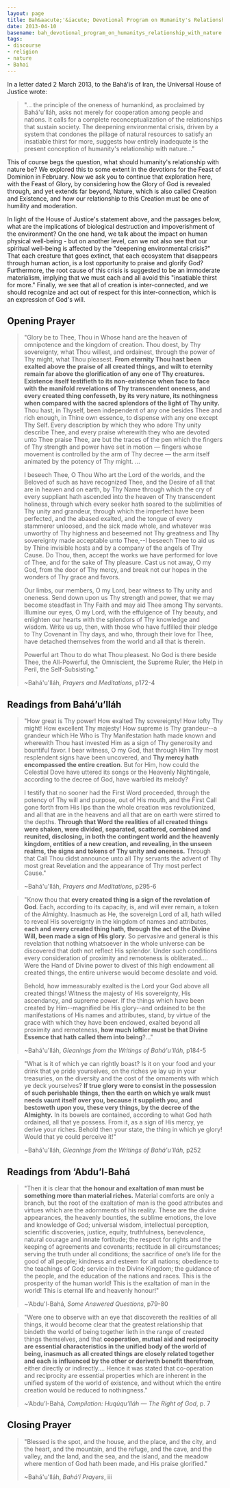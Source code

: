 ```yaml
---
layout: page
title: Bah&aacute;'&iacute;­ Devotional Program on Humanity's Relationship with Nature
date: 2013-04-10
basename: bah_devotional_program_on_humanitys_relationship_with_nature
tags:
- discourse
- religion
- nature
- Bahai
---
```


In a letter dated 2 March 2013, to the Bah&aacute;'&iacute;s of Iran, the
Universal House of Justice wrote:

> "&hellip; the principle of the oneness of humankind, as proclaimed by
> Bah&aacute;'u'll&aacute;h, asks not merely for cooperation among people and
> nations. It calls for a complete reconceptualization of the relationships that
> sustain society. The deepening environmental crisis, driven by a system that
> condones the pillage of natural resources to satisfy an insatiable thirst for
> more, suggests how entirely inadequate is the present conception of humanity's
> relationship with nature&hellip;"

This of course begs the question, what should humanity's relationship with
nature be? We explored this to some extent in the devotions for the Feast of
Dominion in February. Now we ask you to continue that exploration here, with the
Feast of Glory, by considering how the Glory of God is revealed through, and yet
extends far beyond, Nature, which is also called Creation and Existence, and how
our relationship to this Creation must be one of humility and moderation.

<!--more-->

In light of the House of Justice's statement above, and the passages below, what
are the implications of biological destruction and impoverishment of the
environment? On the one hand, we talk about the impact on human physical
well-being - but on another level, can we not also see that our spiritual
well-being is affected by the "deepening environmental crisis?" That each
creature that goes extinct, that each ecosystem that disappears through human
action, is a lost opportunity to praise and glorify God? Furthermore, the root
cause of this crisis is suggested to be an immoderate materialism, implying that
we must each and all avoid this "insatiable thirst for more." Finally, we see
that all of creation is inter-connected, and we should recognize and act out of
respect for this inter-connection, which is an expression of God's will.

## Opening Prayer

> "Glory be to Thee, Thou in Whose hand are the heaven of omnipotence and the
> kingdom of creation. Thou doest, by Thy sovereignty, what Thou willest, and
> ordainest, through the power of Thy might, what Thou pleasest. **From eternity
> Thou hast been exalted above the praise of all created things, and wilt to
> eternity remain far above the glorification of any one of Thy creatures.
> Existence itself testifieth to its non-existence when face to face with the
> manifold revelations of Thy transcendent oneness, and every created thing
> confesseth, by its very nature, its nothingness when compared with the sacred
> splendors of the light of Thy unity.** Thou hast, in Thyself, been independent
> of any one besides Thee and rich enough, in Thine own essence, to dispense
> with any one except Thy Self. Every description by which they who adore Thy
> unity describe Thee, and every praise wherewith they who are devoted unto Thee
> praise Thee, are but the traces of the pen which the fingers of Thy strength
> and power have set in motion &mdash; fingers whose movement is controlled by
> the arm of Thy decree &mdash; the arm itself animated by the potency of Thy
> might.  &hellip;
>
> I beseech Thee, O Thou Who art the Lord of the worlds, and the Beloved of such
> as have recognized Thee, and the Desire of all that are in heaven and on
> earth, by Thy Name through which the cry of every suppliant hath ascended into
> the heaven of Thy transcendent holiness, through which every seeker hath
> soared to the sublimities of Thy unity and grandeur, through which the
> imperfect have been perfected, and the abased exalted, and the tongue of every
> stammerer unloosed, and the sick made whole, and whatever was unworthy of Thy
> highness and beseemed not Thy greatness and Thy sovereignty made acceptable
> unto Thee,--I beseech Thee to aid us by Thine invisible hosts and by a company
> of the angels of Thy Cause. Do Thou, then, accept the works we have performed
> for love of Thee, and for the sake of Thy pleasure. Cast us not away, O my
> God, from the door of Thy mercy, and break not our hopes in the wonders of Thy
> grace and favors.
>
> Our limbs, our members, O my Lord, bear witness to Thy unity and oneness. Send
> down upon us Thy strength and power, that we may become steadfast in Thy Faith
> and may aid Thee among Thy servants. Illumine our eyes, O my Lord, with the
> effulgence of Thy beauty, and enlighten our hearts with the splendors of Thy
> knowledge and wisdom. Write us up, then, with those who have fulfilled their
> pledge to Thy Covenant in Thy days, and who, through their love for Thee, have
> detached themselves from the world and all that is therein.
>
> Powerful art Thou to do what Thou pleasest. No God is there beside Thee, the
> All-Powerful, the Omniscient, the Supreme Ruler, the Help in Peril, the
> Self-Subsisting."
>
> ~Bah&aacute;'u'll&aacute;h, _Prayers and Meditations_, p172-4

## Readings from Bah&aacute;&rsquo;u&rsquo;ll&aacute;h

> "How great is Thy power! How exalted Thy sovereignty! How lofty Thy might! How
> excellent Thy majesty! How supreme is Thy grandeur--a grandeur which He Who is
> Thy Manifestation hath made known and wherewith Thou hast invested Him as a
> sign of Thy generosity and bountiful favor. I bear witness, O my God, that
> through Him Thy most resplendent signs have been uncovered, and **Thy mercy
> hath encompassed the entire creation**. But for Him, how could the Celestial
> Dove have uttered its songs or the Heavenly Nightingale, according to the
> decree of God, have warbled its melody?
>
> I testify that no sooner had the First Word proceeded, through the potency of
> Thy will and purpose, out of His mouth, and the First Call gone forth from His
> lips than the whole creation was revolutionized, and all that are in the
> heavens and all that are on earth were stirred to the depths. **Through that
> Word the realities of all created things were shaken, were divided, separated,
> scattered, combined and reunited, disclosing, in both the contingent world and
> the heavenly kingdom, entities of a new creation, and revealing, in the unseen
> realms, the signs and tokens of Thy unity and oneness.** Through that Call
> Thou didst announce unto all Thy servants the advent of Thy most great
> Revelation and the appearance of Thy most perfect Cause."
>
> ~Bah&aacute;'u'll&aacute;h, _Prayers and Meditations_, p295-6

> "Know thou that **every created thing is a sign of the revelation of God**.
> Each, according to its capacity, is, and will ever remain, a token of the
> Almighty. Inasmuch as He, the sovereign Lord of all, hath willed to reveal His
> sovereignty in the kingdom of names and attributes, **each and every created
> thing hath, through the act of the Divine Will, been made a sign of His
> glory**. So pervasive and general is this revelation that nothing whatsoever
> in the whole universe can be discovered that doth not reflect His splendor.
> Under such conditions every consideration of proximity and remoteness is
> obliterated.... Were the Hand of Divine power to divest of this high endowment
> all created things, the entire universe would become desolate and void.
>
> Behold, how immeasurably exalted is the Lord your God above all created
> things! Witness the majesty of His sovereignty, His ascendancy, and supreme
> power. If the things which have been created by Him--magnified be His
> glory--and ordained to be the manifestations of His names and attributes,
> stand, by virtue of the grace with which they have been endowed, exalted
> beyond all proximity and remoteness, **how much loftier must be that Divine
> Essence that hath called them into being**?&hellip;"
>
> ~Bah&aacute;'u'll&aacute;h, _Gleanings from the Writings of
> Bah&aacute;'u'll&aacute;h_, p184-5

> "What is it of which ye can rightly boast? Is it on your food and your drink
> that ye pride yourselves, on the riches ye lay up in your treasuries, on the
> diversity and the cost of the ornaments with which ye deck yourselves?  **If
> true glory were to consist in the possession of such perishable things, then
> the earth on which ye walk must needs vaunt itself over you, because it
> supplieth you, and bestoweth upon you, these very things, by the decree of the
> Almighty.** In its bowels are contained, according to what God hath ordained,
> all that ye possess. From it, as a sign of His mercy, ye derive your riches.
> Behold then your state, the thing in which ye glory! Would that ye could
> perceive it!"
>
> ~Bah&aacute;'u'll&aacute;h, _Gleanings from the Writings of
> Bah&aacute;'u'll&aacute;h_, p252

## Readings from &lsquo;Abdu&rsquo;l-Bah&aacute;

> "Then it is clear that **the honour and exaltation of man must be something
> more than material riches.** Material comforts are only a branch, but the root
> of the exaltation of man is the good attributes and virtues which are the
> adornments of his reality. These are the divine appearances, the heavenly
> bounties, the sublime emotions, the love and knowledge of God; universal
> wisdom, intellectual perception, scientific discoveries, justice, equity,
> truthfulness, benevolence, natural courage and innate fortitude; the respect
> for rights and the keeping of agreements and covenants; rectitude in all
> circumstances; serving the truth under all conditions; the sacrifice of
> one&rsquo;s life for the good of all people; kindness and esteem for all
> nations; obedience to the teachings of God; service in the Divine Kingdom; the
> guidance of the people, and the education of the nations and races. This is
> the prosperity of the human world!  This is the exaltation of man in the
> world! This is eternal life and heavenly honour!"
>
> ~&lsquo;Abdu'l-Bah&aacute;, _Some Answered Questions_, p79-80

> "Were one to observe with an eye that discovereth the realities of all things,
> it would become clear that the greatest relationship that bindeth the world of
> being together lieth in the range of created things themselves, and that
> **cooperation, mutual aid and reciprocity are essential characteristics in the
> unified body of the world of being, inasmuch as all created things are closely
> related together and each is influenced by the other or deriveth benefit
> therefrom**, either directly or indirectly&hellip;. Hence it was stated that
> co-operation and reciprocity are essential properties which are inherent in
> the unified system of the world of existence, and without which the entire
> creation would be reduced to nothingness."
>
> ~&lsquo;Abdu&rsquo;l-Bah&aacute;, _Compilation:
> Huq&uacute;qu&rsquo;ll&aacute;h &mdash; The Right of God_, p. 7

## Closing Prayer

> "Blessed is the spot, and the house, and the place, and the city, and the
> heart, and the mountain, and the refuge, and the cave, and the valley, and the
> land, and the sea, and the island, and the meadow where mention of God hath
> been made, and His praise glorified."
>
> ~Bah&aacute;'u'll&aacute;h, _Bah&aacute;&rsquo;&iacute; Prayers_, iii
